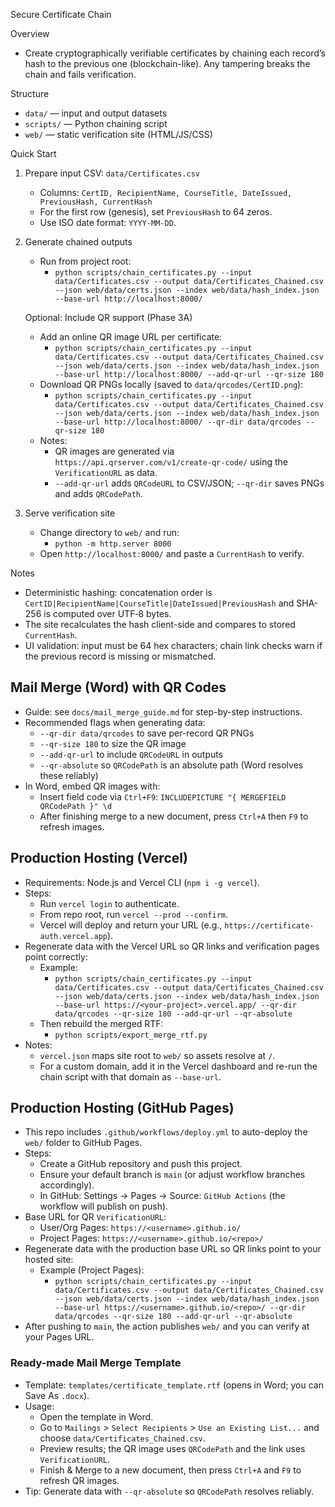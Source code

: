 Secure Certificate Chain

Overview
- Create cryptographically verifiable certificates by chaining each record’s hash to the previous one (blockchain-like). Any tampering breaks the chain and fails verification.

Structure
- `data/` — input and output datasets
- `scripts/` — Python chaining script
- `web/` — static verification site (HTML/JS/CSS)

Quick Start
1) Prepare input CSV: `data/Certificates.csv`
   - Columns: `CertID, RecipientName, CourseTitle, DateIssued, PreviousHash, CurrentHash`
   - For the first row (genesis), set `PreviousHash` to 64 zeros.
   - Use ISO date format: `YYYY-MM-DD`.

2) Generate chained outputs
   - Run from project root:
     - `python scripts/chain_certificates.py --input data/Certificates.csv --output data/Certificates_Chained.csv --json web/data/certs.json --index web/data/hash_index.json --base-url http://localhost:8000/`

   Optional: Include QR support (Phase 3A)
   - Add an online QR image URL per certificate:
     - `python scripts/chain_certificates.py --input data/Certificates.csv --output data/Certificates_Chained.csv --json web/data/certs.json --index web/data/hash_index.json --base-url http://localhost:8000/ --add-qr-url --qr-size 180`
   - Download QR PNGs locally (saved to `data/qrcodes/CertID.png`):
     - `python scripts/chain_certificates.py --input data/Certificates.csv --output data/Certificates_Chained.csv --json web/data/certs.json --index web/data/hash_index.json --base-url http://localhost:8000/ --qr-dir data/qrcodes --qr-size 180`
   - Notes:
     - QR images are generated via `https://api.qrserver.com/v1/create-qr-code/` using the `VerificationURL` as data.
     - `--add-qr-url` adds `QRCodeURL` to CSV/JSON; `--qr-dir` saves PNGs and adds `QRCodePath`.

3) Serve verification site
   - Change directory to `web/` and run:
     - `python -m http.server 8000`
   - Open `http://localhost:8000/` and paste a `CurrentHash` to verify.

Notes
- Deterministic hashing: concatenation order is `CertID|RecipientName|CourseTitle|DateIssued|PreviousHash` and SHA-256 is computed over UTF‑8 bytes.
- The site recalculates the hash client-side and compares to stored `CurrentHash`.
- UI validation: input must be 64 hex characters; chain link checks warn if the previous record is missing or mismatched.


## Mail Merge (Word) with QR Codes
- Guide: see `docs/mail_merge_guide.md` for step-by-step instructions.
- Recommended flags when generating data:
  - `--qr-dir data/qrcodes` to save per-record QR PNGs
  - `--qr-size 180` to size the QR image
  - `--add-qr-url` to include `QRCodeURL` in outputs
  - `--qr-absolute` so `QRCodePath` is an absolute path (Word resolves these reliably)
- In Word, embed QR images with:
  - Insert field code via `Ctrl+F9`: `INCLUDEPICTURE "{ MERGEFIELD QRCodePath }" \d`
  - After finishing merge to a new document, press `Ctrl+A` then `F9` to refresh images.


## Production Hosting (Vercel)
- Requirements: Node.js and Vercel CLI (`npm i -g vercel`).
- Steps:
  - Run `vercel login` to authenticate.
  - From repo root, run `vercel --prod --confirm`.
  - Vercel will deploy and return your URL (e.g., `https://certificate-auth.vercel.app`).
- Regenerate data with the Vercel URL so QR links and verification pages point correctly:
  - Example:
    - `python scripts/chain_certificates.py --input data/Certificates.csv --output data/Certificates_Chained.csv --json web/data/certs.json --index web/data/hash_index.json --base-url https://<your-project>.vercel.app/ --qr-dir data/qrcodes --qr-size 180 --add-qr-url --qr-absolute`
  - Then rebuild the merged RTF:
    - `python scripts/export_merge_rtf.py`
- Notes:
  - `vercel.json` maps site root to `web/` so assets resolve at `/`.
  - For a custom domain, add it in the Vercel dashboard and re-run the chain script with that domain as `--base-url`.

## Production Hosting (GitHub Pages)
- This repo includes `.github/workflows/deploy.yml` to auto-deploy the `web/` folder to GitHub Pages.
- Steps:
  - Create a GitHub repository and push this project.
  - Ensure your default branch is `main` (or adjust workflow branches accordingly).
  - In GitHub: Settings → Pages → Source: `GitHub Actions` (the workflow will publish on push).
- Base URL for QR `VerificationURL`:
  - User/Org Pages: `https://<username>.github.io/`
  - Project Pages: `https://<username>.github.io/<repo>/`
- Regenerate data with the production base URL so QR links point to your hosted site:
  - Example (Project Pages):
    - `python scripts/chain_certificates.py --input data/Certificates.csv --output data/Certificates_Chained.csv --json web/data/certs.json --index web/data/hash_index.json --base-url https://<username>.github.io/<repo>/ --qr-dir data/qrcodes --qr-size 180 --add-qr-url --qr-absolute`
- After pushing to `main`, the action publishes `web/` and you can verify at your Pages URL.


### Ready-made Mail Merge Template
- Template: `templates/certificate_template.rtf` (opens in Word; you can Save As `.docx`).
- Usage:
  - Open the template in Word.
  - Go to `Mailings` > `Select Recipients` > `Use an Existing List...` and choose `data/Certificates_Chained.csv`.
  - Preview results; the QR image uses `QRCodePath` and the link uses `VerificationURL`.
  - Finish & Merge to a new document, then press `Ctrl+A` and `F9` to refresh QR images.
- Tip: Generate data with `--qr-absolute` so `QRCodePath` resolves reliably.